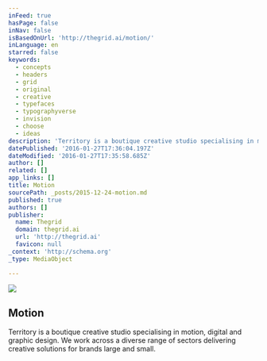 ```yaml
---
inFeed: true
hasPage: false
inNav: false
isBasedOnUrl: 'http://thegrid.ai/motion/'
inLanguage: en
starred: false
keywords:
  - concepts
  - headers
  - grid
  - original
  - creative
  - typefaces
  - typographyverse
  - invision
  - choose
  - ideas
description: 'Territory is a boutique creative studio specialising in motion, digital and graphic design. We work across a diverse range of sectors delivering creative solutions for brands large and small.'
datePublished: '2016-01-27T17:36:04.197Z'
dateModified: '2016-01-27T17:35:58.685Z'
author: []
related: []
app_links: []
title: Motion
sourcePath: _posts/2015-12-24-motion.md
published: true
authors: []
publisher:
  name: Thegrid
  domain: thegrid.ai
  url: 'http://thegrid.ai'
  favicon: null
_context: 'http://schema.org'
_type: MediaObject

---
```

![](https://the-grid-user-content.s3-us-west-2.amazonaws.com/fda38fa9-692c-4e0e-a7d1-05d74e0347b2.png)

<article style=""><h1>Motion</h1><p>Territory is a boutique creative studio specialising in motion, digital and graphic design. We work across a diverse range of sectors delivering creative solutions for brands large and small.</p></article>